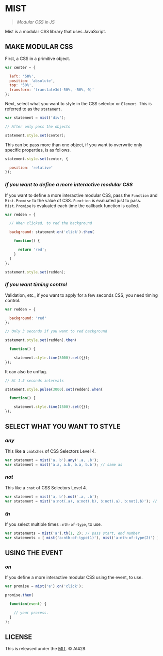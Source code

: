 # MIST

> _Modular CSS in JS_

Mist is a modular CSS library that uses JavaScript.

## MAKE MODULAR CSS

First, a CSS in a primitive object.

```javascript
var center = {

  left: '50%',
  position: 'absolute',
  top: '50%',
  transform: 'translate3d(-50%, -50%, 0)'
};
```

Next, select what you want to style in the CSS selector or `Element`. This is referred to as the `statement`.

```javascript
var statement = mist('div');

// After only pass the objects

statement.style.set(center);
```

This can be pass more than one object, if you want to overwrite only specific properties, is as follows.

```javascript
statement.style.set(center, {

  position: 'relative'
});
```

### _If you want to define a more interactive modular CSS_

If you want to define a more interactive modular CSS, pass the `Function` and `Mist.Promise` to the value of CSS. `Function` is evaluated just to pass. `Mist.Promise` is evaluated each time the callback function is called.

```javascript
var redden = {

  // When clicked, to red the background

  background: statement.on('click').then(

    function() {

      return 'red';
    }
  )
};

statement.style.set(redden);
```

### _If you want timing control_

Validation, etc., if you want to apply for a few seconds CSS, you need timing control.

```javascript
var redden = {

  background: 'red'
};

// Only 3 seconds if you want to red background

statement.style.set(redden).then(

  function() {

    statement.style.time(3000).set({});
});
```

It can also be unflag.

```javascript
// At 1.5 seconds intervals

statement.style.pulse(3000).set(redden).when(

  function() {

    statement.style.time(1500).set({});
});
```

## SELECT WHAT YOU WANT TO STYLE

### _any_

This like a `:matches` of CSS Selectors Level 4.

```javascript
var statement = mist('a, b').any('.a, .b');
var statement = mist('a.a, a.b, b.a, b.b'); // same as
```

### _not_

This like a `:not` of CSS Selectors Level 4.

```javascript
var statement = mist('a, b').not('.a, .b');
var statement = mist('a:not(.a), a:not(.b), b:not(.a), b:not(.b)'); // same as
```

### _th_

If you select multiple times `:nth-of-type`, to use.

```javascript
var statements = mist('a').th(1, 2); // pass start, end number
var statements = [ mist('a:nth-of-type(1)'), mist('a:nth-of-type(2)') ]; // same as
```

## USING THE EVENT

### _on_

If you define a more interactive modular CSS using the event, to use.

```javascript
var promise = mist('a').on('click');

promise.then(

  function(event) {

    // your process.
  }
);
```

## LICENSE

This is released under the [MIT](//opensource.org/licenses/MIT). © AI428
